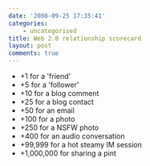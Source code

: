 ```yaml
---
date: '2008-09-25 17:35:41'
categories:
    - uncategorised
title: Web 2.0 relationship scorecard
layout: post
comments: true
---
```

-   +1 for a 'friend'
-   +5 for a 'follower'
-   +10 for a blog comment
-   +25 for a blog contact
-   +50 for an email
-   +100 for a photo
-   +250 for a NSFW photo
-   +400 for an audio conversation
-   +99,999 for a hot steamy IM session
-   +1,000,000 for sharing a pint

